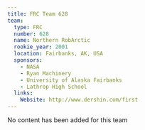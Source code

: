 ```yaml
---
title: FRC Team 628
team:
  type: FRC
  number: 628
  name: Northern RobArctic
  rookie_year: 2001
  location: Fairbanks, AK, USA
  sponsors:
    - NASA
    - Ryan Machinery
    - University of Alaska Fairbanks
    - Lathrop High School
  links:
    Website: http://www.dershin.com/first
---
```

No content has been added for this team